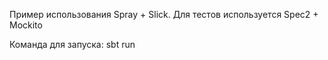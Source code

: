 Пример использования Spray + Slick.
Для тестов используется Spec2 + Mockito

Команда для запуска: sbt run
